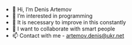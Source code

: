 - 👋 Hi, I’m  Denis Artemov
- 👀 I’m interested in programming
- 🌱 It is necessary to improve in this constantly
- 💞️ I want to collaborate with smart people
- 📫 Contact with me - artemov.denis@ukr.net
